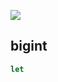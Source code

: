 ![](file://C:\Personal\Documents\IkMarkdown\.assets\304数据类型.md605490.2050867.png)

## bigint

```javascript
let 
```

